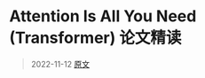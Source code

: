 

Attention Is All You Need (Transformer) 论文精读
======
> 2022-11-12
> [原文](https://zhouyifan.net/2022/11/12/20220925-Transformer/)



